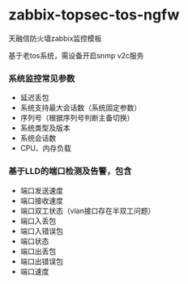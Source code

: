 # zabbix-topsec-tos-ngfw
天融信防火墙zabbix监控模板

基于老tos系统，需设备开启snmp v2c服务
### 系统监控常见参数
- 延迟丢包
- 系统支持最大会话数（系统固定参数）
- 序列号（根据序列号判断主备切换）
- 系统类型及版本
- 系统会话数
- CPU、内存负载


### 基于LLD的端口检测及告警，包含
- 端口发送速度
- 端口接收速度
- 端口双工状态（vlan接口存在半双工问题）
- 端口入丢包
- 端口入错误包
- 端口状态
- 端口出丢包
- 端口出错误包
- 端口速度
